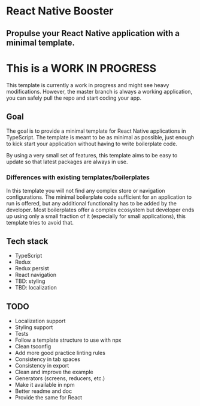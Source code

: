 # React Native Booster
## Propulse your React Native application with a minimal template.
# This is a WORK IN PROGRESS
This template is currently a work in progress and might see heavy modifications. However, the master branch is always a working application, you can safely pull the repo and start coding your app.

## Goal
The goal is to provide a minimal template for React Native applications in TypeScript. The template is meant to be as minimal as possible, just enough to kick start your application without having to write boilerplate code.

By using a very small set of features, this template aims to be easy to update so that latest packages are always in use.

### Differences with existing templates/boilerplates
In this template you will not find any complex store or navigation configurations. The minimal boilerplate code sufficient for an application to run is offered, but any additional functionality has to be added by the developer. Most boilerplates offer a complex ecosystem but developer ends up using only a small fraction of it (especially for small applications), this template tries to avoid that.

## Tech stack
* TypeScript
* Redux
* Redux persist
* React navigation
* TBD: styling
* TBD: localization

## TODO
* Localization support
* Styling support
* Tests
* Follow a template structure to use with npx
* Clean tsconfig
* Add more good practice linting rules
* Consistency in tab spaces
* Consistency in export
* Clean and improve the example
* Generators (screens, reducers, etc.)
* Make it available in npm
* Better readme and doc
* Provide the same for React